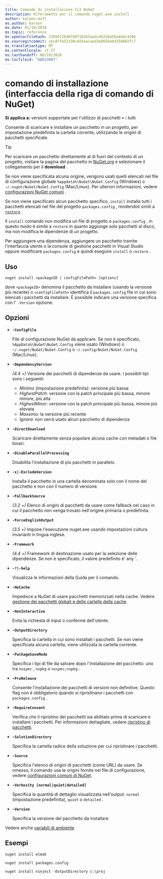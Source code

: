 ```yaml
---
title: Comando di installazione CLI NuGet
description: Riferimento per il comando nuget.exe install
author: karann-msft
ms.author: karann
ms.date: 01/18/2018
ms.topic: reference
ms.openlocfilehash: 23856728d07d07183b5aedcd6218a56a444c410b
ms.sourcegitcommit: cbc87fe51330cdd3eacaad3e8656eb4258882fc7
ms.translationtype: MT
ms.contentlocale: it-IT
ms.lasthandoff: 08/19/2020
ms.locfileid: "88623097"
---
```

# <a name="install-command-nuget-cli"></a>comando di installazione (interfaccia della riga di comando di NuGet)

**Si applica a:** versioni supportate per l'utilizzo di pacchetti &bullet; **:** tutti

Consente di scaricare e installare un pacchetto in un progetto, per impostazione predefinita la cartella corrente, utilizzando le origini di pacchetti specificate.

> [!Tip]
> Per scaricare un pacchetto direttamente al di fuori del contesto di un progetto, visitare la pagina del pacchetto in [NuGet.org](https://www.nuget.org) e selezionare il collegamento per il **download** .

Se non viene specificata alcuna origine, vengono usati quelli elencati nel file di configurazione globale `%appdata%\NuGet\NuGet.Config` (Windows) o `~/.nuget/NuGet/NuGet.Config` (Mac/Linux). Per ulteriori informazioni, vedere [configurazioni NuGet comuni](../../consume-packages/configuring-nuget-behavior.md) .

Se non viene specificato alcun pacchetto specifico, `install` installa tutti i pacchetti elencati nel file del progetto `packages.config` , rendendoli simili a [`restore`](cli-ref-restore.md) .

Il `install` comando non modifica un file di progetto o `packages.config` . in questo modo è simile a `restore` in quanto aggiunge solo pacchetti al disco, ma non modifica le dipendenze di un progetto.

Per aggiungere una dipendenza, aggiungere un pacchetto tramite l'interfaccia utente o la console di gestione pacchetti in Visual Studio oppure modificare `packages.config` e quindi eseguire `install` o `restore` .

## <a name="usage"></a>Uso

```cli
nuget install <packageID | configFilePath> [options]
```

dove `<packageID>` denomina il pacchetto da installare (usando la versione più recente) o `<configFilePath>` identifica il `packages.config` file in cui sono elencati i pacchetti da installare. È possibile indicare una versione specifica con l' `-Version` opzione.

## <a name="options"></a>Opzioni

- **`-ConfigFile`**

  File di configurazione NuGet da applicare. Se non è specificato, `%AppData%\NuGet\NuGet.Config` viene usato (Windows) o `~/.nuget/NuGet/NuGet.Config` o `~/.config/NuGet/NuGet.Config` (Mac/Linux).

- **`-DependencyVersion`**

  *(4.4 +)* Versione dei pacchetti di dipendenze da usare. i possibili tipi sono i seguenti:<br/><ul><li>*Minimo* (impostazione predefinita): versione più bassa</li><li>*HighestPatch*: versione con la patch principale più bassa, minore minore, più alta</li><li>*HighestMinor*: versione con la patch principale più bassa, minore più elevata</li><li>*Massimo*: la versione più recente</li><li>*Ignora*: non verrà usato alcun pacchetto di dipendenza</li></ul>

- **`-DirectDownload`**

  Scaricare direttamente senza popolare alcuna cache con metadati o file binari.

- **`-DisableParallelProcessing`**

  Disabilita l'installazione di più pacchetti in parallelo.

- **`-x|-ExcludeVersion`**

  Installa il pacchetto in una cartella denominata solo con il nome del pacchetto e non con il numero di versione.

- **`-FallbackSource`**

  *(3.2 +)* Elenco di origini di pacchetti da usare come fallback nel caso in cui il pacchetto non venga trovato nell'origine primaria o predefinita.

- **`-ForceEnglishOutput`**

  *(3.5 +)* Impone l'esecuzione nuget.exe usando impostazioni cultura invarianti in lingua inglese.

- **`-Framework`**

  *(4.4 +)* Framework di destinazione usato per la selezione delle dipendenze. Se non è specificato, il valore predefinito è' any '.

- **`-?|-help`**

  Visualizza le informazioni della Guida per il comando.

- **`-NoCache`**

  Impedisce a NuGet di usare pacchetti memorizzati nella cache. Vedere [gestione dei pacchetti globali e delle cartelle della cache](../../consume-packages/managing-the-global-packages-and-cache-folders.md).

- **`-NonInteractive`**

  Evita la richiesta di input o conferme dell'utente.

- **`-OutputDirectory`**

  Specifica la cartella in cui sono installati i pacchetti. Se non viene specificata alcuna cartella, viene utilizzata la cartella corrente.

- **`-PackageSaveMode`**

  Specifica i tipi di file da salvare dopo l'installazione del pacchetto: uno tra `nuspec` , `nupkg` o `nuspec;nupkg` .

- **`-PreRelease`**

  Consente l'installazione dei pacchetti di versioni non definitive. Questo flag non è obbligatorio quando si ripristinano i pacchetti con `packages.config` .

- **`-RequireConsent`**

  Verifica che il ripristino dei pacchetti sia abilitato prima di scaricare e installare i pacchetti. Per informazioni dettagliate, vedere [ripristino di pacchetti](../../consume-packages/package-restore.md).

- **`-SolutionDirectory`**

  Specifica la cartella radice della soluzione per cui ripristinare i pacchetti.

- **`-Source`**

   Specifica l'elenco di origini di pacchetti (come URL) da usare. Se omesso, il comando usa le origini fornite nei file di configurazione, vedere [configurazioni comuni di NuGet](../../consume-packages/configuring-nuget-behavior.md).

- **`-Verbosity [normal|quiet|detailed]`**

  Specifica la quantità di dettaglio visualizzata nell'output: `normal` (impostazione predefinita), `quiet` o `detailed` .

- **`-Version`**

  Specifica la versione del pacchetto da installare.

Vedere anche [variabili di ambiente](cli-ref-environment-variables.md)

## <a name="examples"></a>Esempi

```cli
nuget install elmah

nuget install packages.config

nuget install ninject -OutputDirectory c:\proj
```
